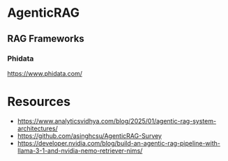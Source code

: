 # AgenticRAG


## RAG Frameworks

### Phidata
https://www.phidata.com/

# Resources
- https://www.analyticsvidhya.com/blog/2025/01/agentic-rag-system-architectures/
- https://github.com/asinghcsu/AgenticRAG-Survey
- https://developer.nvidia.com/blog/build-an-agentic-rag-pipeline-with-llama-3-1-and-nvidia-nemo-retriever-nims/

